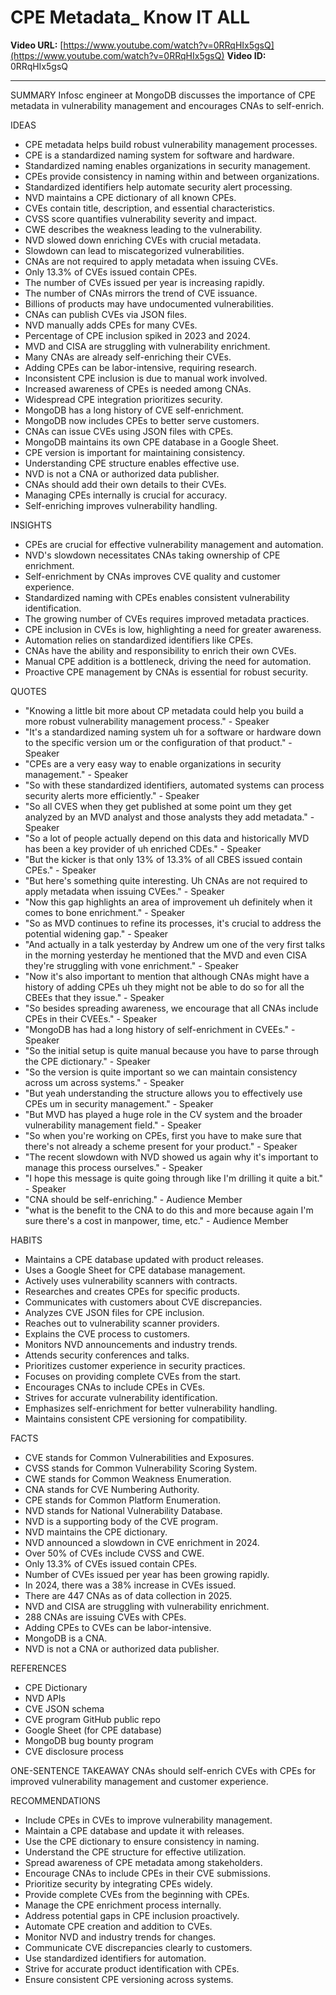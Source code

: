 # CPE Metadata_ Know IT ALL

**Video URL:** [https://www.youtube.com/watch?v=0RRqHIx5gsQ](https://www.youtube.com/watch?v=0RRqHIx5gsQ)
**Video ID:** 0RRqHIx5gsQ

---

SUMMARY
Infosc engineer at MongoDB discusses the importance of CPE metadata in vulnerability management and encourages CNAs to self-enrich.

IDEAS
* CPE metadata helps build robust vulnerability management processes.
* CPE is a standardized naming system for software and hardware.
* Standardized naming enables organizations in security management.
* CPEs provide consistency in naming within and between organizations.
* Standardized identifiers help automate security alert processing.
* NVD maintains a CPE dictionary of all known CPEs.
* CVEs contain title, description, and essential characteristics.
* CVSS score quantifies vulnerability severity and impact.
* CWE describes the weakness leading to the vulnerability.
* NVD slowed down enriching CVEs with crucial metadata.
* Slowdown can lead to miscategorized vulnerabilities.
* CNAs are not required to apply metadata when issuing CVEs.
* Only 13.3% of CVEs issued contain CPEs.
* The number of CVEs issued per year is increasing rapidly.
* The number of CNAs mirrors the trend of CVE issuance.
* Billions of products may have undocumented vulnerabilities.
* CNAs can publish CVEs via JSON files.
* NVD manually adds CPEs for many CVEs.
* Percentage of CPE inclusion spiked in 2023 and 2024.
* MVD and CISA are struggling with vulnerability enrichment.
* Many CNAs are already self-enriching their CVEs.
* Adding CPEs can be labor-intensive, requiring research.
* Inconsistent CPE inclusion is due to manual work involved.
* Increased awareness of CPEs is needed among CNAs.
* Widespread CPE integration prioritizes security.
* MongoDB has a long history of CVE self-enrichment.
* MongoDB now includes CPEs to better serve customers.
* CNAs can issue CVEs using JSON files with CPEs.
* MongoDB maintains its own CPE database in a Google Sheet.
* CPE version is important for maintaining consistency.
* Understanding CPE structure enables effective use.
* NVD is not a CNA or authorized data publisher.
* CNAs should add their own details to their CVEs.
* Managing CPEs internally is crucial for accuracy.
* Self-enriching improves vulnerability handling.

INSIGHTS
* CPEs are crucial for effective vulnerability management and automation.
* NVD's slowdown necessitates CNAs taking ownership of CPE enrichment.
* Self-enrichment by CNAs improves CVE quality and customer experience.
* Standardized naming with CPEs enables consistent vulnerability identification.
* The growing number of CVEs requires improved metadata practices.
* CPE inclusion in CVEs is low, highlighting a need for greater awareness.
* Automation relies on standardized identifiers like CPEs.
* CNAs have the ability and responsibility to enrich their own CVEs.
* Manual CPE addition is a bottleneck, driving the need for automation.
* Proactive CPE management by CNAs is essential for robust security.

QUOTES
* "Knowing a little bit more about CP metadata could help you build a more robust vulnerability management process." - Speaker
* "It's a standardized naming system uh for a software or hardware down to the specific version um or the configuration of that product." - Speaker
* "CPEs are a very easy way to enable organizations in security management." - Speaker
* "So with these standardized identifiers, automated systems can process security alerts more efficiently." - Speaker
* "So all CVES when they get published at some point um they get analyzed by an MVD analyst and those analysts they add metadata." - Speaker
* "So a lot of people actually depend on this data and historically MVD has been a key provider of uh enriched CDEs." - Speaker
* "But the kicker is that only 13% of 13.3% of all CBES issued contain CPEs." - Speaker
* "But here's something quite interesting. Uh CNAs are not required to apply metadata when issuing CVEes." - Speaker
* "Now this gap highlights an area of improvement uh definitely when it comes to bone enrichment." - Speaker
* "So as MVD continues to refine its processes, it's crucial to address the potential widening gap." - Speaker
* "And actually in a talk yesterday by Andrew um one of the very first talks in the morning yesterday he mentioned that the MVD and even CISA they're struggling with vone enrichment." - Speaker
* "Now it's also important to mention that although CNAs might have a history of adding CPEs uh they might not be able to do so for all the CBEEs that they issue." - Speaker
* "So besides spreading awareness, we encourage that all CNAs include CPEs in their CVEEs." - Speaker
* "MongoDB has had a long history of self-enrichment in CVEEs." - Speaker
* "So the initial setup is quite manual because you have to parse through the CPE dictionary." - Speaker
* "So the version is quite important so we can maintain consistency across um across systems." - Speaker
* "But yeah understanding the structure allows you to effectively use CPEs um in security management." - Speaker
* "But MVD has played a huge role in the CV system and the broader vulnerability management field." - Speaker
* "So when you're working on CPEs, first you have to make sure that there's not already a scheme present for your product." - Speaker
* "The recent slowdown with NVD showed us again why it's important to manage this process ourselves." - Speaker
* "I hope this message is quite going through like I'm drilling it quite a bit." - Speaker
* "CNA should be self-enriching." - Audience Member
* "what is the benefit to the CNA to do this and more because again I'm sure there's a cost in manpower, time, etc." - Audience Member

HABITS
* Maintains a CPE database updated with product releases.
* Uses a Google Sheet for CPE database management.
* Actively uses vulnerability scanners with contracts.
* Researches and creates CPEs for specific products.
* Communicates with customers about CVE discrepancies.
* Analyzes CVE JSON files for CPE inclusion.
* Reaches out to vulnerability scanner providers.
* Explains the CVE process to customers.
* Monitors NVD announcements and industry trends.
* Attends security conferences and talks.
* Prioritizes customer experience in security practices.
* Focuses on providing complete CVEs from the start.
* Encourages CNAs to include CPEs in CVEs.
* Strives for accurate vulnerability identification.
* Emphasizes self-enrichment for better vulnerability handling.
* Maintains consistent CPE versioning for compatibility.

FACTS
* CVE stands for Common Vulnerabilities and Exposures.
* CVSS stands for Common Vulnerability Scoring System.
* CWE stands for Common Weakness Enumeration.
* CNA stands for CVE Numbering Authority.
* CPE stands for Common Platform Enumeration.
* NVD stands for National Vulnerability Database.
* NVD is a supporting body of the CVE program.
* NVD maintains the CPE dictionary.
* NVD announced a slowdown in CVE enrichment in 2024.
* Over 50% of CVEs include CVSS and CWE.
* Only 13.3% of CVEs issued contain CPEs.
* Number of CVEs issued per year has been growing rapidly.
* In 2024, there was a 38% increase in CVEs issued.
* There are 447 CNAs as of data collection in 2025.
* NVD and CISA are struggling with vulnerability enrichment.
* 288 CNAs are issuing CVEs with CPEs.
* Adding CPEs to CVEs can be labor-intensive.
* MongoDB is a CNA.
* NVD is not a CNA or authorized data publisher.

REFERENCES
* CPE Dictionary
* NVD APIs
* CVE JSON schema
* CVE program GitHub public repo
* Google Sheet (for CPE database)
* MongoDB bug bounty program
* CVE disclosure process

ONE-SENTENCE TAKEAWAY
CNAs should self-enrich CVEs with CPEs for improved vulnerability management and customer experience.

RECOMMENDATIONS
* Include CPEs in CVEs to improve vulnerability management.
* Maintain a CPE database and update it with releases.
* Use the CPE dictionary to ensure consistency in naming.
* Understand the CPE structure for effective utilization.
* Spread awareness of CPE metadata among stakeholders.
* Encourage CNAs to include CPEs in their CVE submissions.
* Prioritize security by integrating CPEs widely.
* Provide complete CVEs from the beginning with CPEs.
* Manage the CPE enrichment process internally.
* Address potential gaps in CPE inclusion proactively.
* Automate CPE creation and addition to CVEs.
* Monitor NVD and industry trends for changes.
* Communicate CVE discrepancies clearly to customers.
* Use standardized identifiers for automation.
* Strive for accurate product identification with CPEs.
* Ensure consistent CPE versioning across systems.
